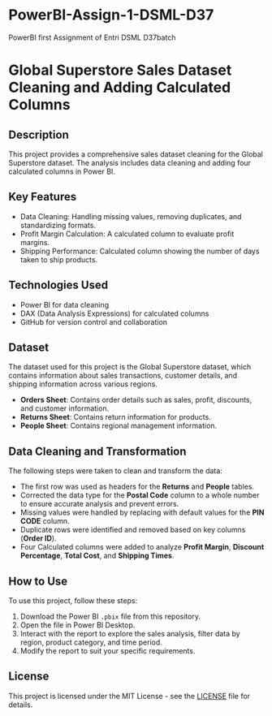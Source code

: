 # PowerBI-Assign-1-DSML-D37
PowerBI first Assignment  of Entri DSML D37batch
# Global Superstore Sales Dataset Cleaning and Adding Calculated Columns

## Description
This project provides a comprehensive sales dataset cleaning for the Global Superstore dataset. The analysis includes data cleaning and adding four calculated columns in Power BI.

## Key Features
- Data Cleaning: Handling missing values, removing duplicates, and standardizing formats.
- Profit Margin Calculation: A calculated column to evaluate profit margins.
- Shipping Performance: Calculated column showing the number of days taken to ship products.

## Technologies Used
- Power BI for data cleaning
- DAX (Data Analysis Expressions) for calculated columns 
- GitHub for version control and collaboration

## Dataset
The dataset used for this project is the Global Superstore dataset, which contains information about sales transactions, customer details, and shipping information across various regions.

- **Orders Sheet**: Contains order details such as sales, profit, discounts, and customer information.
- **Returns Sheet**: Contains return information for products.
- **People Sheet**: Contains regional management information.

## Data Cleaning and Transformation
The following steps were taken to clean and transform the data:
- The first row was used as headers for the **Returns** and **People** tables.
- Corrected the data type for the **Postal Code** column to a whole number to ensure accurate analysis and prevent errors.
- Missing values were handled by replacing with default values for the **PIN CODE** column.
- Duplicate rows were identified and removed based on key columns (**Order ID**).
- Four Calculated columns were added to analyze **Profit Margin**, **Discount Percentage**, **Total Cost**, and **Shipping Times**.


## How to Use
To use this project, follow these steps:
1. Download the Power BI `.pbix` file from this repository.
2. Open the file in Power BI Desktop.
3. Interact with the report to explore the sales analysis, filter data by region, product category, and time period.
4. Modify the report to suit your specific requirements.

## License
This project is licensed under the MIT License - see the [LICENSE](LICENSE) file for details.
